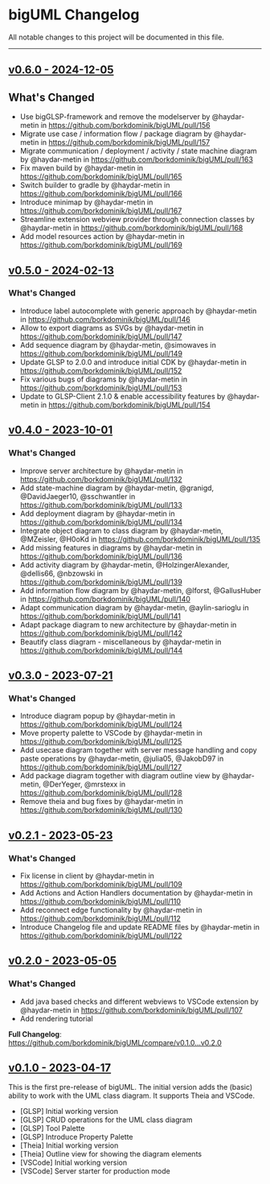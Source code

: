 # bigUML Changelog

All notable changes to this project will be documented in this file.

---

## [v0.6.0 - 2024-12-05](https://github.com/borkdominik/bigUML/releases/tag/v0.6.0)

## What's Changed

- Use bigGLSP-framework and remove the modelserver by @haydar-metin in https://github.com/borkdominik/bigUML/pull/156
- Migrate use case / information flow / package diagram by @haydar-metin in https://github.com/borkdominik/bigUML/pull/157
- Migrate communication / deployment / activity / state machine diagram by @haydar-metin in https://github.com/borkdominik/bigUML/pull/163
- Fix maven build by @haydar-metin in https://github.com/borkdominik/bigUML/pull/165
- Switch builder to gradle by @haydar-metin in https://github.com/borkdominik/bigUML/pull/166
- Introduce minimap by @haydar-metin in https://github.com/borkdominik/bigUML/pull/167
- Streamline extension webview provider through connection classes by @haydar-metin in https://github.com/borkdominik/bigUML/pull/168
- Add model resources action by @haydar-metin in https://github.com/borkdominik/bigUML/pull/169

## [v0.5.0 - 2024-02-13](https://github.com/borkdominik/bigUML/releases/tag/v0.5.0)

### What's Changed

- Introduce label autocomplete with generic approach by @haydar-metin in https://github.com/borkdominik/bigUML/pull/146
- Allow to export diagrams as SVGs by @haydar-metin in https://github.com/borkdominik/bigUML/pull/147
- Add sequence diagram by @haydar-metin, @simowaves in https://github.com/borkdominik/bigUML/pull/149
- Update GLSP to 2.0.0 and introduce initial CDK by @haydar-metin in https://github.com/borkdominik/bigUML/pull/152
- Fix various bugs of diagrams by @haydar-metin in https://github.com/borkdominik/bigUML/pull/153
- Update to GLSP-Client 2.1.0 & enable accessibility features by @haydar-metin in https://github.com/borkdominik/bigUML/pull/154

## [v0.4.0 - 2023-10-01](https://github.com/borkdominik/bigUML/releases/tag/v0.4.0)

### What's Changed

- Improve server architecture by @haydar-metin in https://github.com/borkdominik/bigUML/pull/132
- Add state-machine diagram by @haydar-metin, @granigd, @DavidJaeger10, @sschwantler in https://github.com/borkdominik/bigUML/pull/133
- Add deployment diagram by @haydar-metin in https://github.com/borkdominik/bigUML/pull/134
- Integrate object diagram to class diagram by @haydar-metin, @MZeisler, @H0oKd in https://github.com/borkdominik/bigUML/pull/135
- Add missing features in diagrams by @haydar-metin in https://github.com/borkdominik/bigUML/pull/136
- Add activity diagram by @haydar-metin, @HolzingerAlexander, @dellis66, @nbzowski in https://github.com/borkdominik/bigUML/pull/139
- Add information flow diagram by @haydar-metin, @lforst, @GallusHuber in https://github.com/borkdominik/bigUML/pull/140
- Adapt communication diagram by @haydar-metin, @aylin-sarioglu in https://github.com/borkdominik/bigUML/pull/141
- Adapt package diagram to new architecture by @haydar-metin in https://github.com/borkdominik/bigUML/pull/142
- Beautify class diagram - miscellaneous by @haydar-metin in https://github.com/borkdominik/bigUML/pull/144

## [v0.3.0 - 2023-07-21](https://github.com/borkdominik/bigUML/releases/tag/v0.3.0)

### What's Changed

- Introduce diagram popup by @haydar-metin in https://github.com/borkdominik/bigUML/pull/124
- Move property palette to VSCode by @haydar-metin in https://github.com/borkdominik/bigUML/pull/125
- Add usecase diagram together with server message handling and copy paste operations by @haydar-metin, @julia05, @JakobD97 in https://github.com/borkdominik/bigUML/pull/127
- Add package diagram together with diagram outline view by @haydar-metin, @DerYeger, @mrstexx in https://github.com/borkdominik/bigUML/pull/128
- Remove theia and bug fixes by @haydar-metin in https://github.com/borkdominik/bigUML/pull/130

## [v0.2.1 - 2023-05-23](https://github.com/borkdominik/bigUML/releases/tag/v0.2.1)

### What's Changed

- Fix license in client by @haydar-metin in https://github.com/borkdominik/bigUML/pull/109
- Add Actions and Action Handlers documentation by @haydar-metin in https://github.com/borkdominik/bigUML/pull/110
- Add reconnect edge functionality by @haydar-metin in https://github.com/borkdominik/bigUML/pull/112
- Introduce Changelog file and update README files by @haydar-metin in https://github.com/borkdominik/bigUML/pull/122

## [v0.2.0 - 2023-05-05](https://github.com/borkdominik/bigUML/releases/tag/v0.1.0)

### What's Changed

- Add java based checks and different webviews to VSCode extension by @haydar-metin in <https://github.com/borkdominik/bigUML/pull/107>
- Add rendering tutorial

**Full Changelog**: https://github.com/borkdominik/bigUML/compare/v0.1.0...v0.2.0

## [v0.1.0 - 2023-04-17](https://github.com/borkdominik/bigUML/releases/tag/v0.1.0)

This is the first pre-release of bigUML. The initial version adds the (basic) ability to work with the UML class diagram. It supports Theia and VSCode.

- [GLSP] Initial working version
- [GLSP] CRUD operations for the UML class diagram
- [GLSP] Tool Palette
- [GLSP] Introduce Property Palette
- [Theia] Initial working version
- [Theia] Outline view for showing the diagram elements
- [VSCode] Initial working version
- [VSCode] Server starter for production mode

